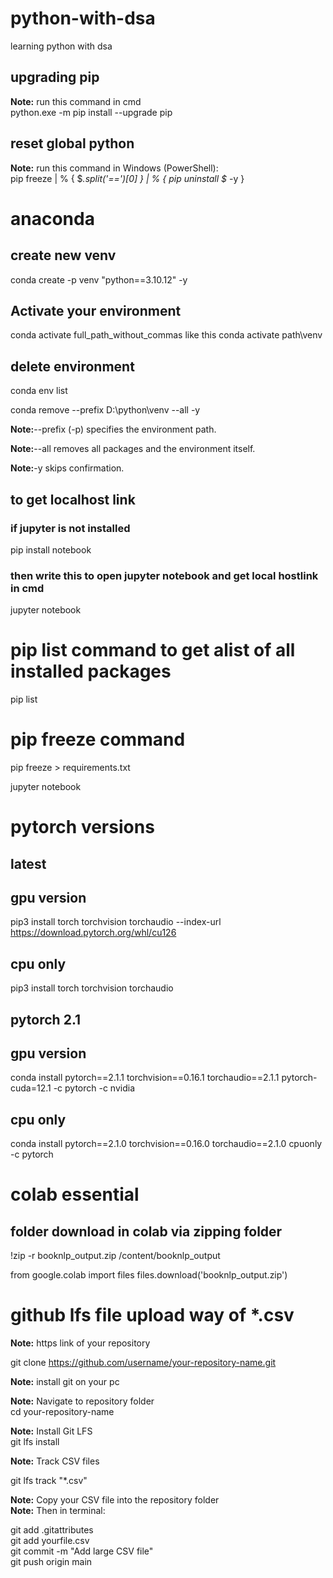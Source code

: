 # python-with-dsa
learning python with dsa
## upgrading pip
**Note:** run this command in cmd<br>
python.exe -m pip install --upgrade pip

## reset global python
**Note:** run this command in Windows (PowerShell):<br>
pip freeze | % { $_.split('==')[0] } | % { pip uninstall $_ -y }

# anaconda
## create new venv
conda create -p venv "python==3.10.12" -y

## Activate your environment
conda activate full_path_without_commas
like this
conda activate path\venv

## delete environment

conda env list

conda remove --prefix D:\python\venv --all -y

**Note:**--prefix (-p) specifies the environment path.

**Note:**--all removes all packages and the environment itself.

**Note:**-y skips confirmation.


## to get localhost link

### if jupyter is not installed
pip install notebook

### then write this to open jupyter notebook and get local hostlink in cmd
jupyter notebook

# pip list command to get alist of all installed packages
pip list

# pip freeze command
pip freeze > requirements.txt

jupyter notebook
# pytorch versions

## latest

## gpu version
pip3 install torch torchvision torchaudio --index-url https://download.pytorch.org/whl/cu126

## cpu only
pip3 install torch torchvision torchaudio

## pytorch 2.1

## gpu version
conda install pytorch==2.1.1 torchvision==0.16.1 torchaudio==2.1.1 pytorch-cuda=12.1 -c pytorch -c nvidia

## cpu only
conda install pytorch==2.1.0 torchvision==0.16.0 torchaudio==2.1.0 cpuonly -c pytorch

# colab essential

## folder download in colab via zipping folder
!zip -r booknlp_output.zip /content/booknlp_output

from google.colab import files
files.download('booknlp_output.zip')


# github lfs file upload way of *.csv

**Note:** https link of your repository<br>

git clone https://github.com/username/your-repository-name.git<br>

**Note:** install git on your pc<br>

**Note:** Navigate to repository folder<br>
cd your-repository-name<br>

**Note:** Install Git LFS<br>
git lfs install<br>

**Note:** Track CSV files<br>

git lfs track "*.csv"<br>

**Note:** Copy your CSV file into the repository folder<br>
**Note:** Then in terminal:<br>

git add .gitattributes<br>
git add yourfile.csv<br>
git commit -m "Add large CSV file"<br>
git push origin main<br>
